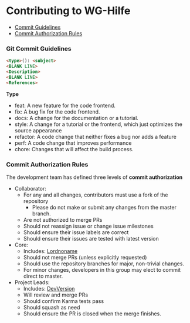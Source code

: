 # Contributing to WG-Hilfe

- [Commit Guidelines](#git-commit)
- [Commit Authorization Rules](#commit-auth)

### <a name="git-commit"></a> Git Commit Guidelines
```html
<type>(): <subject>
<BLANK LINE>
<Description>
<BLANK LINE>
<References>
```

**Type**
- feat: A new feature for the code frontend.
- fix: A bug fix for the code frontend.
- docs: A change for the documentation or a tutorial.
- style: A change for a tutorial or the frontend, which just optimizes the source appearance
- refactor: A code change that neither fixes a bug nor adds a feature
- perf: A code change that improves performance
- chore: Changes that will affect the build process.

### <a name="commit-auth"></a> Commit Authorization Rules

The development team has defined three levels of **commit authorization**

* Collaborator: 
  * For any and all changes, contributors must use a fork of the repository 
    * Please do not make or submit any changes from the master branch. 
  * Are not authorized to merge PRs
  * Should not reassign issue or change issue milestones
  * Should ensure their issue labels are correct
  * Should ensure their issues are tested with latest version
* Core: 
  * Includes: [Lordnoname](https://github.com/lordnoname)
  * Should not merge PRs (unless explicitly requested)
  * Should use the repository branches for major, non-trivial changes. 
  * For minor changes, developers in this group may elect to commit direct to master.
* Project Leads:
  * Includes: [DevVersion](https://github.com/DevVersion)
  * Will review and merge PRs
  * Should confirm Karma tests pass
  * Should squash as need
  * Should ensure the PR is closed when the merge finishes.

